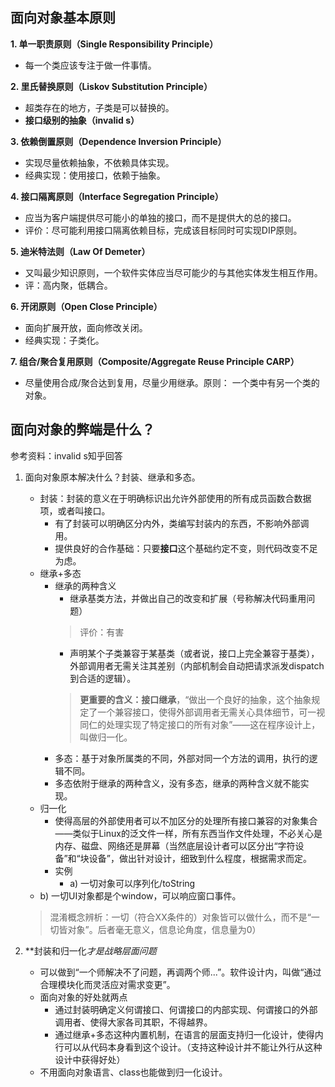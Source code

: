 ## 面向对象基本原则

**1. 单一职责原则（Single Responsibility Principle）**
- 每一个类应该专注于做一件事情。

**2. 里氏替换原则（Liskov Substitution Principle）**
- 超类存在的地方，子类是可以替换的。
- **接口级别的抽象（invalid s）**

**3. 依赖倒置原则（Dependence Inversion Principle）**
- 实现尽量依赖抽象，不依赖具体实现。
- 经典实现：使用接口，依赖于抽象。

**4. 接口隔离原则（Interface Segregation Principle）**
- 应当为客户端提供尽可能小的单独的接口，而不是提供大的总的接口。
- 评价：尽可能利用接口隔离依赖目标，完成该目标同时可实现DIP原则。

**5. 迪米特法则（Law Of Demeter）**
- 又叫最少知识原则，一个软件实体应当尽可能少的与其他实体发生相互作用。
- 评：高内聚，低耦合。

**6. 开闭原则（Open Close Principle）**
- 面向扩展开放，面向修改关闭。
- 经典实现：子类化。

**7. 组合/聚合复用原则（Composite/Aggregate Reuse Principle CARP）**
- 尽量使用合成/聚合达到复用，尽量少用继承。原则： 一个类中有另一个类的对象。

## 面向对象的弊端是什么？
参考资料：invalid s知乎回答
1. 面向对象原本解决什么？封装、继承和多态。
   - 封装：封装的意义在于明确标识出允许外部使用的所有成员函数合数据项，或者叫接口。
     - 有了封装可以明确区分内外，类编写封装内的东西，不影响外部调用。
     - 提供良好的合作基础：只要**接口**这个基础约定不变，则代码改变不足为虑。
   - 继承+多态
     - 继承的两种含义
       - 继承基类方法，并做出自己的改变和扩展（号称解决代码重用问题）
   		> 评价：有害
       - 声明某个子类兼容于某基类（或者说，接口上完全兼容于基类），外部调用者无需关注其差别（内部机制会自动把请求派发dispatch到合适的逻辑）。
   		> **更重要的含义：接口继承**，“做出一个良好的抽象，这个抽象规定了一个兼容接口，使得外部调用者无需关心具体细节，可一视同仁的处理实现了特定接口的所有对象”——这在程序设计上，叫做归一化。
     - 多态：基于对象所属类的不同，外部对同一个方法的调用，执行的逻辑不同。
     - 多态依附于继承的两种含义，没有多态，继承的两种含义就不能实现。
   - 归一化
     - 使得高层的外部使用者可以不加区分的处理所有接口兼容的对象集合——类似于Linux的泛文件一样，所有东西当作文件处理，不必关心是内存、磁盘、网络还是屏幕（当然底层设计者可以区分出“字符设备”和“块设备”，做出针对设计，细致到什么程度，根据需求而定。
     - 实例
     	- a) 一切对象可以序列化/toString
   	- b) 一切UI对象都是个window，可以响应窗口事件。
   > 混淆概念辨析：一切（符合XX条件的）对象皆可以做什么，而不是“一切皆对象”。后者毫无意义，信息论角度，信息量为0）

2. **封装和归一化*才是战略层面问题*
   - 可以做到“一个师解决不了问题，再调两个师...”。软件设计内，叫做“通过合理模块化而灵活应对需求变更”。
   - 面向对象的好处就两点
     - 通过封装明确定义何谓接口、何谓接口的内部实现、何谓接口的外部调用者、使得大家各司其职，不得越界。
     - 通过继承+多态这种内置机制，在语言的层面支持归一化设计，使得内行可以从代码本身看到这个设计。（支持这种设计并不能让外行从这种设计中获得好处）
   - 不用面向对象语言、class也能做到归一化设计。

